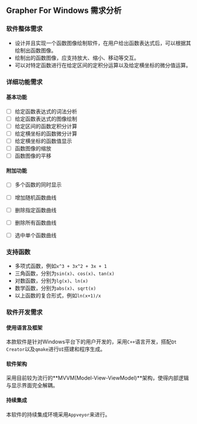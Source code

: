 ## Grapher For Windows 需求分析

### 软件整体需求

- 设计并且实现一个函数图像绘制软件，在用户给出函数表达式后，可以根据其绘制出函数图像。
- 绘制出的函数图像，应支持放大、缩小、移动等交互。
- 可以对特定函数进行在给定区间的定积分运算以及给定横坐标的微分值运算。

### 详细功能需求

#### 基本功能

- [ ] 给定函数表达式的词法分析
- [ ] 给定函数表达式的图像绘制
- [ ] 给定区间的函数定积分计算
- [ ] 给定横坐标的函数微分计算
- [ ] 给定横坐标的函数值显示
- [ ] 函数图像的缩放
- [ ] 函数图像的平移

#### 附加功能

- [ ] 多个函数的同时显示
- [ ] 增加随机函数曲线
- [ ] 删除指定函数曲线
- [ ] 删除所有函数曲线

- [ ] 选中单个函数曲线

### 支持函数

- 多项式函数，例如`x^3 + 3x^2 + 3x + 1`
- 三角函数，分别为`sin(x)`、`cos(x)`、`tan(x)`
- 对数函数，分别为`lg(x)`、`ln(x)`
- 数学函数，分别为`abs(x)`、`sqrt(x)`
- 以上函数的复合形式，例如`ln(x+1)/x`

### 软件开发需求

#### 使用语言及框架

本款软件是针对Windows平台下的用户开发的，采用`C++`语言开发，搭配`Qt Creator`以及`qmake`进行`UI`搭建和程序生成。

#### 软件架构

采用目前较为流行的**MVVM(Model-View-ViewModel)**架构，使得内部逻辑与显示界面完全解耦。

#### 持续集成

本软件的持续集成环境采用`Appveyor`来进行。

